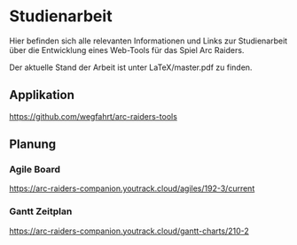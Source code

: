 # Studienarbeit 
Hier befinden sich alle relevanten Informationen und Links zur Studienarbeit über die Entwicklung eines Web-Tools für das Spiel Arc Raiders.

Der aktuelle Stand der Arbeit ist unter LaTeX/master.pdf zu finden.

## Applikation
https://github.com/wegfahrt/arc-raiders-tools

## Planung

### Agile Board
https://arc-raiders-companion.youtrack.cloud/agiles/192-3/current

### Gantt Zeitplan
https://arc-raiders-companion.youtrack.cloud/gantt-charts/210-2


